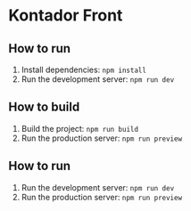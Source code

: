 # Kontador Front

## How to run

1. Install dependencies: `npm install`
2. Run the development server: `npm run dev`

## How to build

1. Build the project: `npm run build`
2. Run the production server: `npm run preview`

## How to run

1. Run the development server: `npm run dev`
2. Run the production server: `npm run preview`
